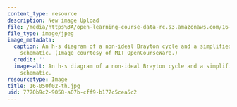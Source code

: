 ```yaml
---
content_type: resource
description: New image Upload
file: /media/https%3A/open-learning-course-data-rc.s3.amazonaws.com/16-050-thermal-energy-fall-2002/7770b9c29058a07bcff9b177c5cea5c2_16-050f02-th.jpg
file_type: image/jpeg
image_metadata:
  caption: An h-s diagram of a non-ideal Brayton cycle and a simplified gas turbine
    schematic. (Image courtesy of MIT OpenCourseWare.)
  credit: ''
  image-alt: An h-s diagram of a non-ideal Brayton cycle and a simplified gas turbine
    schematic.
resourcetype: Image
title: 16-050f02-th.jpg
uid: 7770b9c2-9058-a07b-cff9-b177c5cea5c2
---
```

